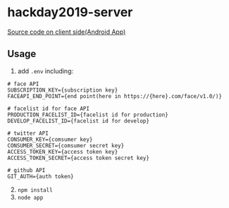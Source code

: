 # hackday2019-server

[Source code on client side(Android App)](https://github.com/akirago/hARo_scoutAR)

## Usage

1. add `.env` including:
 ```
# face API
SUBSCRIPTION_KEY={subscription key}
FACEAPI_END_POINT={end point(here in https://{here}.com/face/v1.0/)}

# facelist id for face API
PRODUCTION_FACELIST_ID={facelist id for production}
DEVELOP_FACELIST_ID={facelist id for develop}

# twitter API
CONSUMER_KEY={comsumer key}
CONSUMER_SECRET={comsumer secret key}
ACCESS_TOKEN_KEY={access token key}
ACCESS_TOKEN_SECRET={access token secret key}

# github API
GIT_AUTH={auth token}

 ```

2. `npm install`
3. `node app`
